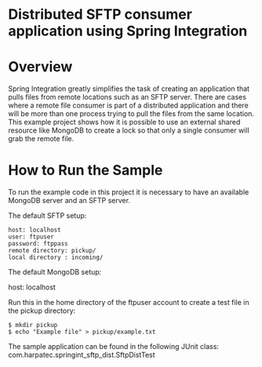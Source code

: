 Distributed SFTP consumer application using Spring Integration
==============================================================

# Overview

Spring Integration greatly simplifies the task of creating an application that pulls files from remote locations such as an SFTP server.  There are cases where a remote file consumer is part of a distributed application and there will be more than one process trying to pull the files from the same location.  This example project shows how it is possible to use an external shared resource like MongoDB to create a lock so that only a single consumer will grab the remote file.


# How to Run the Sample

To run the example code in this project it is necessary to have an available MongoDB server and an SFTP server.

The default SFTP setup:

    host: localhost
    user: ftpuser
    password: ftppass
    remote directory: pickup/
    local directory : incoming/


The default MongoDB setup:

  host: localhost


Run this in the home directory of the ftpuser account to create a test file in the pickup directory:

    $ mkdir pickup
    $ echo "Example file" > pickup/example.txt


The sample application can be found in the following JUnit class:
com.harpatec.springint_sftp_dist.SftpDistTest


